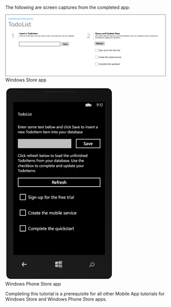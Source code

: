 <!-- not suitable for Mooncake -->

The following are screen captures from the completed app:

![](./media/app-service-mobile-windows-universal-get-started-preview/mobile-quickstart-completed.png)
<br/>Windows Store app

![](./media/app-service-mobile-windows-universal-get-started-preview/mobile-quickstart-completed-wp8.png)
<br/>Windows Phone Store app

Completing this tutorial is a prerequisite for all other Mobile App tutorials for Windows Store and Windows Phone Store apps. 
